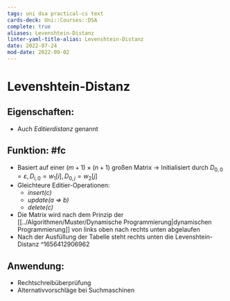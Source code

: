 ```yaml
---
tags: uni dsa practical-cs text
cards-deck: Uni::Courses::DSA
complete: true
aliases: Levenshtein-Distanz
linter-yaml-title-alias: Levenshtein-Distanz
date: 2022-07-24
mod-date: 2022-09-02
---
```


# Levenshtein-Distanz

## Eigenschaften:
- Auch *Editierdistanz* genannt

## Funktion: #fc
- Basiert auf einer $(m+1) \times (n+1)$ großen Matrix
	-> Initialisiert durch $D_{0,0} =\varepsilon, D_{i,0}=w_1[i], D_{0,j} = w_2[j]$
- Gleichteure Editier-Operationen:
	- *insert(c)*
	- *update(a $\Rightarrow$ b)*
	- *delete(c)*
- Die Matrix wird nach dem Prinzip der [[../Algorithmen/Muster/Dynamische Programmierung|dynamischen Programmierung]] von links oben nach rechts unten abgelaufen
- Nach der Ausfüllung der Tabelle steht rechts unten die Levenshtein-Distanz
^1656412906962

## Anwendung:
- Rechtschreibüberprüfung
- Alternativvorschläge bei Suchmaschinen
